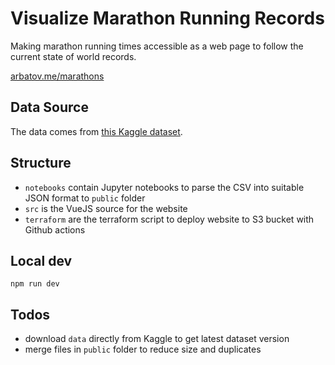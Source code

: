 # Visualize Marathon Running Records

Making marathon running times accessible as a web page to follow the current state of world records.

[arbatov.me/marathons](arbatov.me/marathons/index.html)

## Data Source 

The data comes from [this Kaggle dataset](https://www.kaggle.com/datasets/evgenyarbatov/running-times).

## Structure

- `notebooks` contain Jupyter notebooks to parse the CSV into suitable JSON format to `public` folder
- `src` is the VueJS source for the website
- `terraform` are the terraform script to deploy website to S3 bucket with Github actions

## Local dev

```
npm run dev
```

## Todos

- download `data` directly from Kaggle to get latest dataset version
- merge files in `public` folder to reduce size and duplicates

